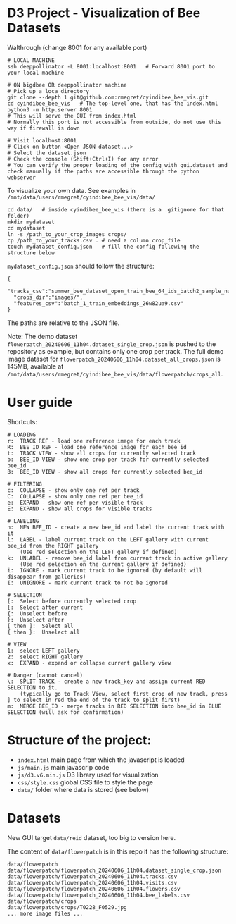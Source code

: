 # D3 Project - Visualization of Bee Datasets

Walthrough (change 8001 for any available port)
```
# LOCAL MACHINE
ssh deeppollinator -L 8001:localhost:8001   # Forward 8001 port to your local machine

# ON bigdbee OR deeppollinator machine
# Pick up a loca directory
git clone --depth 1 git@github.com:rmegret/cyindibee_bee_vis.git
cd cyindibee_bee_vis   # The top-level one, that has the index.html
python3 -m http.server 8001
# This will serve the GUI from index.html
# Normally this port is not accessible from outside, do not use this way if firewall is down

# Visit localhost:8001
# Click on button <Open JSON dataset...>
# Select the dataset.json
# Check the console (Shift+Ctrl+I) for any error
# You can verify the proper loading of the config with gui.dataset and check manually if the paths are accessible through the python webserver
```

To visualize your own data. See examples in `/mnt/data/users/rmegret/cyindibee_bee_vis/data/`
```
cd data/   # inside cyindibee_bee_vis (there is a .gitignore for that folder)
mkdir mydataset
cd mydataset
ln -s /path_to_your_crop_images crops/
cp /path_to_your_tracks.csv . # need a column crop_file
touch mydataset_config.json   # fill the config following the structure below
```

`mydataset_config.json` should follow the structure:
```
{
  "tracks_csv":"summer_bee_dataset_open_train_bee_64_ids_batch2_sample_num_max.csv",
  "crops_dir":"images/",
  "features_csv":"batch_1_train_embeddings_26w82ua9.csv"
}
```
The paths are relative to the JSON file.

Note: The demo dataset `flowerpatch_20240606_11h04.dataset_single_crop.json` is pushed to the repository as example, but contains only one crop per track.
The full demo image dataset for `flowerpatch_20240606_11h04.dataset_all_crops.json` is 145MB, available at `/mnt/data/users/rmegret/cyindibee_bee_vis/data/flowerpatch/crops_all`.

# User guide

Shortcuts:
```
# LOADING
r:  TRACK REF - load one reference image for each track
R:  BEE_ID REF - load one reference image for each bee_id
t:  TRACK VIEW - show all crops for currently selected track
b:  BEE_ID VIEW - show one crop per track for currently selected bee_id
B:  BEE_ID VIEW - show all crops for currently selected bee_id

# FILTERING
c:  COLLAPSE - show only one ref per track
C:  COLLAPSE - show only one ref per bee_id
e:  EXPAND - show one ref per visible track
E:  EXPAND - show all crops for visible tracks

# LABELING
n:  NEW BEE_ID - create a new bee_id and label the current track with it
l:  LABEL - label current track on the LEFT gallery with current bee_id from the RIGHT gallery
    (Use red selection on the LEFT gallery if defined)
k:  UNLABEL - remove bee_id label from current track in active gallery
    (Use red selection on the current gallery if defined)
i:  IGNORE - mark current track to be ignored (by default will disappear from galleries)
I:  UNIGNORE - mark current track to not be ignored

# SELECTION
[:  Select before currently selected crop
[:  Select after current
{:  Unselect before
}:  Unselect after
[ then ]:  Select all
{ then }:  Unselect all

# VIEW
1:  select LEFT gallery
2:  select RIGHT gallery
x:  EXPAND - expand or collapse current gallery view

# Danger (cannot cancel)
\:  SPLIT TRACK - create a new track_key and assign current RED SELECTION to it. 
    (typically go to Track View, select first crop of new track, press ] to select in red the end of the track to split first)
m:  MERGE BEE_ID - merge tracks in RED SELECTION into bee_id in BLUE SELECTION (will ask for confirmation)
```


# Structure of the project:

- `index.html` main page from which the javascript is loaded
- `js/main.js` main javascrip code
- `js/d3.v6.min.js` D3 library used for visualization
- `css/style.css` global CSS file to style the page
- `data/` folder where data is stored (see below)

# Datasets

New GUI target `data/reid` dataset, too big to version here.


The content of `data/flowerpatch` is in this repo it has the following structure:
```
data/flowerpatch
data/flowerpatch/flowerpatch_20240606_11h04.dataset_single_crop.json
data/flowerpatch/flowerpatch_20240606_11h04.tracks.csv
data/flowerpatch/flowerpatch_20240606_11h04.visits.csv
data/flowerpatch/flowerpatch_20240606_11h04.flowers.csv
data/flowerpatch/flowerpatch_20240606_11h04.bee_labels.csv
data/flowerpatch/crops
data/flowerpatch/crops/T0228_F0529.jpg
... more image files ...
```
